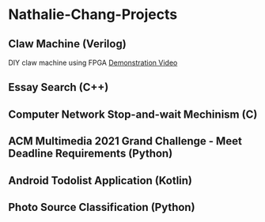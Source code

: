 # Nathalie-Chang-Projects
## Claw Machine (Verilog)
DIY claw machine using FPGA
[Demonstration Video](https://youtu.be/3RMaly5097s)
## Essay Search (C++)
## Computer Network Stop-and-wait Mechinism (C)
## ACM Multimedia 2021 Grand Challenge - Meet Deadline Requirements (Python)
## Android Todolist Application (Kotlin)
## Photo Source Classification (Python)
